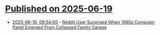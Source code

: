 # [Published on 2025-06-19](index.md)

* [2025-06-19, 09:54:00](https://soylentnews.org/article.pl?sid=25/06/18/0134253&from=rss) - [Reddit User Surprised When 1960s Computer Panel Emerged From Collapsed Family Garage](https://soylentnews.org/article.pl?sid=25/06/18/0134253&from=rss)
